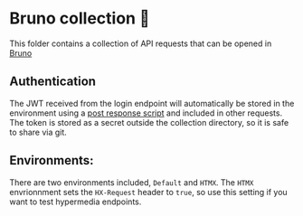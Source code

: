 # Bruno collection 🐶

This folder contains a collection of API requests that can be opened in [Bruno](https://www.usebruno.com/)

## Authentication

The JWT received from the login endpoint will automatically be stored in the environment using a [post response script](https://docs.usebruno.com/scripting/javascript-reference.html#javascript-api-reference) and included in other requests.
The token is stored as a secret outside the collection directory, so it is safe to share via git.

## Environments:

There are two environments included, `Default` and `HTMX`.
The `HTMX` envrionnment sets the `HX-Request` header to `true`, so use this setting if you want to test hypermedia endpoints.
